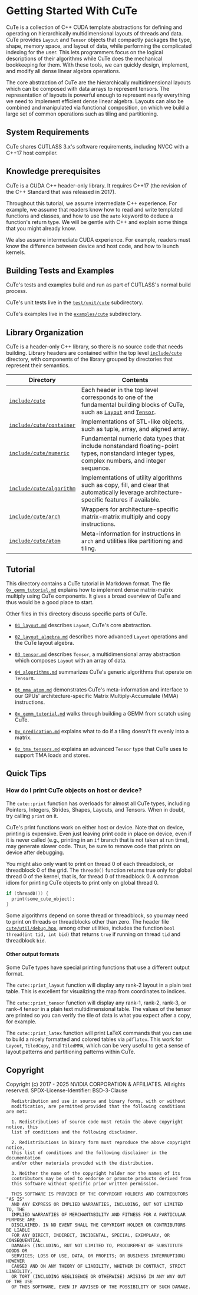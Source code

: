 # Getting Started With CuTe

CuTe is a collection of C++ CUDA template abstractions for defining and operating on hierarchically multidimensional layouts of threads and data. CuTe provides `Layout` and `Tensor` objects that compactly packages the type, shape, memory space, and layout of data, while performing the complicated indexing for the user. This lets programmers focus on the logical descriptions of their algorithms while CuTe does the mechanical bookkeeping for them. With these tools, we can quickly design, implement, and modify all dense linear algebra operations.

The core abstraction of CuTe are the hierarchically multidimensional layouts which can be composed with data arrays to represent tensors. The representation of layouts is powerful enough to represent nearly everything we need to implement efficient dense linear algebra. Layouts can also be combined and manipulated via functional composition, on which we build a large set of common operations such as tiling and partitioning.

## System Requirements

CuTe shares CUTLASS 3.x's software requirements,
including NVCC with a C++17 host compiler.

## Knowledge prerequisites

CuTe is a CUDA C++ header-only library.  It requires C++17
(the revision of the C++ Standard that was released in 2017).

Throughout this tutorial, we assume intermediate C++ experience.
For example, we assume that readers know
how to read and write templated functions and classes, and
how to use the `auto` keyword to deduce a function's return type.
We will be gentle with C++ and explain some things
that you might already know.

We also assume intermediate CUDA experience.
For example, readers must know
the difference between device and host code,
and how to launch kernels.

## Building Tests and Examples

CuTe's tests and examples build and run as part of CUTLASS's normal build process.

CuTe's unit tests live in the [`test/unit/cute`](https://github.com/NVIDIA/cutlass/tree/main/test/unit/cute) subdirectory.

CuTe's examples live in the [`examples/cute`](https://github.com/NVIDIA/cutlass/tree/main/examples/cute) subdirectory.

## Library Organization

CuTe is a header-only C++ library, so there is no source code that needs building. Library headers are contained within the top level [`include/cute`](https://github.com/NVIDIA/cutlass/tree/main/include/cute) directory, with components of the library grouped by directories that represent their semantics.

|        Directory       |        Contents        |
|------------------------|------------------------|
| [`include/cute`](https://github.com/NVIDIA/cutlass/tree/main/include/cute) | Each header in the top level corresponds to one of the fundamental building blocks of CuTe, such as [`Layout`](https://github.com/NVIDIA/cutlass/tree/main/include/cute/layout.hpp) and [`Tensor`](https://github.com/NVIDIA/cutlass/tree/main/include/cute/tensor.hpp). |
| [`include/cute/container`](https://github.com/NVIDIA/cutlass/tree/main/include/cute/container) | Implementations of STL-like objects, such as tuple, array, and aligned array.  |
| [`include/cute/numeric`](https://github.com/NVIDIA/cutlass/tree/main/include/cute/numeric) | Fundamental numeric data types that include nonstandard floating-point types, nonstandard integer types, complex numbers, and integer sequence.  |
| [`include/cute/algorithm`](https://github.com/NVIDIA/cutlass/tree/main/include/cute/algorithm) | Implementations of utility algorithms such as copy, fill, and clear that automatically leverage architecture-specific features if available. |
| [`include/cute/arch`](https://github.com/NVIDIA/cutlass/tree/main/include/cute/arch) | Wrappers for architecture-specific matrix-matrix multiply and copy instructions. |
| [`include/cute/atom`](https://github.com/NVIDIA/cutlass/tree/main/include/cute/atom) | Meta-information for instructions in `arch` and utilities like partitioning and tiling.

## Tutorial

This directory contains a CuTe tutorial in Markdown format.
The file
[`0x_gemm_tutorial.md`](./0x_gemm_tutorial.md)
explains how to implement dense matrix-matrix multiply using CuTe components.
It gives a broad overview of CuTe and thus would be a good place to start.

Other files in this directory discuss specific parts of CuTe.

* [`01_layout.md`](./01_layout.md) describes `Layout`, CuTe's core abstraction.

* [`02_layout_algebra.md`](./02_layout_algebra.md) describes more advanced `Layout` operations and the CuTe layout algebra.

* [`03_tensor.md`](./03_tensor.md) describes `Tensor`,
  a multidimensional array abstraction which composes `Layout`
  with an array of data.

* [`04_algorithms.md`](./04_algorithms.md) summarizes CuTe's
  generic algorithms that operate on `Tensor`s.

* [`0t_mma_atom.md`](./0t_mma_atom.md) demonstrates CuTe's meta-information and interface to our GPUs'
  architecture-specific Matrix Multiply-Accumulate (MMA) instructions.

* [`0x_gemm_tutorial.md`](./0x_gemm_tutorial.md) walks through building a GEMM from scratch using CuTe.

* [`0y_predication.md`](./0y_predication.md) explains what to do
  if a tiling doesn't fit evenly into a matrix.

* [`0z_tma_tensors.md`](./0z_tma_tensors.md) explains an advanced `Tensor` type that CuTe uses to support TMA loads and stores.

## Quick Tips

### How do I print CuTe objects on host or device?

The `cute::print` function has overloads for almost all CuTe types, including Pointers, Integers, Strides, Shapes, Layouts, and Tensors.  When in doubt, try calling `print` on it.

CuTe's print functions work on either host or device.
Note that on device, printing is expensive.
Even just leaving print code in place on device,
even if it is never called
(e.g., printing in an `if` branch that is not taken at run time),
may generate slower code.
Thus, be sure to remove code that prints on device after debugging.

You might also only want to print on thread 0 of each threadblock, or threadblock 0 of the grid.  The `thread0()` function returns true only for global thread 0 of the kernel, that is, for thread 0 of threadblock 0.  A common idiom for printing CuTe objects to print only on global thread 0.

```c++
if (thread0()) {
  print(some_cute_object);
}
```

Some algorithms depend on some thread or threadblock,
so you may need to print on threads or threadblocks other than zero.
The header file
[`cute/util/debug.hpp`](https://github.com/NVIDIA/cutlass/tree/main/include/cute/util/debug.hpp),
among other utilities,
includes the function `bool thread(int tid, int bid)`
that returns `true` if running on thread `tid` and threadblock `bid`.

#### Other output formats

Some CuTe types have special printing functions that use a different output format.

The `cute::print_layout` function will display any rank-2 layout in a plain test table. This is excellent for visualizing the map from coordinates to indices.

The `cute::print_tensor` function will display any rank-1, rank-2, rank-3, or rank-4 tensor in a plain text multidimensional table. The values of the tensor are printed so you can verify the tile of data is what you expect after a copy, for example.

The `cute::print_latex` function will print LaTeX commands that you can use to build a nicely formatted and colored tables via `pdflatex`. This work for `Layout`, `TiledCopy`, and `TiledMMA`, which can be very useful to get a sense of layout patterns and partitioning patterns within CuTe.

## Copyright

Copyright (c) 2017 - 2025 NVIDIA CORPORATION & AFFILIATES. All rights reserved.
SPDX-License-Identifier: BSD-3-Clause

```
  Redistribution and use in source and binary forms, with or without
  modification, are permitted provided that the following conditions are met:

  1. Redistributions of source code must retain the above copyright notice, this
  list of conditions and the following disclaimer.

  2. Redistributions in binary form must reproduce the above copyright notice,
  this list of conditions and the following disclaimer in the documentation
  and/or other materials provided with the distribution.

  3. Neither the name of the copyright holder nor the names of its
  contributors may be used to endorse or promote products derived from
  this software without specific prior written permission.

  THIS SOFTWARE IS PROVIDED BY THE COPYRIGHT HOLDERS AND CONTRIBUTORS "AS IS"
  AND ANY EXPRESS OR IMPLIED WARRANTIES, INCLUDING, BUT NOT LIMITED TO, THE
  IMPLIED WARRANTIES OF MERCHANTABILITY AND FITNESS FOR A PARTICULAR PURPOSE ARE
  DISCLAIMED. IN NO EVENT SHALL THE COPYRIGHT HOLDER OR CONTRIBUTORS BE LIABLE
  FOR ANY DIRECT, INDIRECT, INCIDENTAL, SPECIAL, EXEMPLARY, OR CONSEQUENTIAL
  DAMAGES (INCLUDING, BUT NOT LIMITED TO, PROCUREMENT OF SUBSTITUTE GOODS OR
  SERVICES; LOSS OF USE, DATA, OR PROFITS; OR BUSINESS INTERRUPTION) HOWEVER
  CAUSED AND ON ANY THEORY OF LIABILITY, WHETHER IN CONTRACT, STRICT LIABILITY,
  OR TORT (INCLUDING NEGLIGENCE OR OTHERWISE) ARISING IN ANY WAY OUT OF THE USE
  OF THIS SOFTWARE, EVEN IF ADVISED OF THE POSSIBILITY OF SUCH DAMAGE.
```
